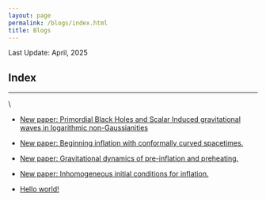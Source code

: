 ```yaml
---
layout: page
permalink: /blogs/index.html
title: Blogs
---
```


Last Update: April, 2025 

## Index

---

\\


- [New paper: Primordial Black Holes and Scalar Induced gravitational waves in logarithmic non-Gaussianities](blogs/2025-04-09-LogNGPBH.md)

- [New paper: Beginning inflation with conformally curved spacetimes.](blogs/2024-09-10-Initial_Conditions.md)

- [New paper: Gravitational dynamics of pre-inflation and preheating.](blogs/2022-11-02-preheating.md)

- [New paper: Inhomogeneous initial conditions for inflation.](blogs/2020-12-12-preinflation.md)

- [Hello world!](blogs/2020-07-05-Hello-World.md)


